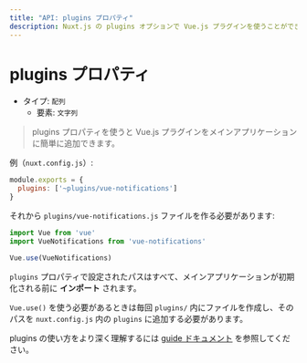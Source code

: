 ```yaml
---
title: "API: plugins プロパティ"
description: Nuxt.js の plugins オプションで Vue.js プラグインを使うことができます。
---
```


<!-- title: "API: The plugins Property" -->
<!-- description: Use vue.js plugins with the plugins option of nuxt.js. -->

<!-- # The plugins Property -->

# plugins プロパティ

<!-- - Type: `Array` -->
<!--   - Items: `String` -->

- タイプ: `配列`
  - 要素: `文字列`

<!-- \> The plugins property lets you add vue.js plugins easily to your main application. -->

> plugins プロパティを使うと Vue.js プラグインをメインアプリケーションに簡単に追加できます。

<!-- Example (`nuxt.config.js`): -->

例（`nuxt.config.js`）:

```js
module.exports = {
  plugins: ['~plugins/vue-notifications']
}
```

<!-- Then, we need to create a file in `plugins/vue-notifications.js`: -->

それから `plugins/vue-notifications.js` ファイルを作る必要があります:

```js
import Vue from 'vue'
import VueNotifications from 'vue-notifications'

Vue.use(VueNotifications)
```

<!-- All the paths defined in the `plugins` property will be **imported** before initializing the main application. -->

`plugins` プロパティで設定されたパスはすべて、メインアプリケーションが初期化される前に **インポート** されます。

<!-- Every time you need to use `Vue.use()`, you should create a file in `plugins/` and add its path to `plugins` in `nuxt.config.js`. -->

`Vue.use()` を使う必要があるときは毎回 `plugins/` 内にファイルを作成し、そのパスを `nuxt.config.js` 内の `plugins` に追加する必要があります。

<!-- To learn more how to use the plugins, see the [guide documentation](/guide/plugins#vue-plugins). -->

plugins の使い方をより深く理解するには [guide ドキュメント](/guide/plugins#vue-plugins) を参照してください。
